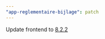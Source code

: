 ```yaml
---
"app-reglementaire-bijlage": patch
---
```


Update frontend to [8.2.2](https://github.com/lblod/frontend-reglementaire-bijlage/releases/tag/v8.2.2)
